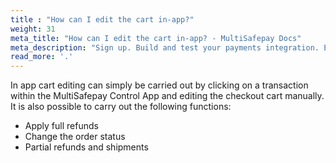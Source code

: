```yaml
---
title : "How can I edit the cart in-app?"
weight: 31
meta_title: "How can I edit the cart in-app? - MultiSafepay Docs"
meta_description: "Sign up. Build and test your payments integration. Explore our products and services. Use our API Reference, SDKs, and wrappers. Get support."
read_more: '.'
---
```


In app cart editing can simply be carried out by clicking on a transaction within the MultiSafepay Control App and editing the checkout cart manually. It is also possible to carry out the following functions:

* Apply full refunds
* Change the order status
* Partial refunds and shipments
